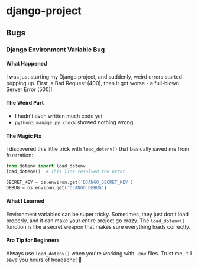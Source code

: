 # django-project

## Bugs 
 
### Django Environment Variable Bug

#### What Happened
I was just starting my Django project, and suddenly, weird errors started popping up. First, a Bad Request (400), then it got worse - a full-blown Server Error (500)!

#### The Weird Part
- I hadn't even written much code yet
- `python3 manage.py check` showed nothing wrong

#### The Magic Fix
I discovered this little trick with `load_dotenv()` that basically saved me from frustration:

```python
from dotenv import load_dotenv
load_dotenv()  # This line resolved the error. 

SECRET_KEY = os.environ.get('DJANGO_SECRET_KEY')
DEBUG = os.environ.get('DJANGO_DEBUG')
```

#### What I Learned
Environment variables can be super tricky. Sometimes, they just don't load properly, and it can make your entire project go crazy. The `load_dotenv()` function is like a secret weapon that makes sure everything loads correctly.

#### Pro Tip for Beginners
Always use `load_dotenv()` when you're working with `.env` files. Trust me, it'll save you hours of headache! 🚀


